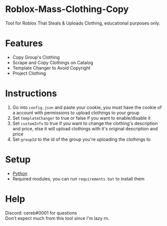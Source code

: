 # Roblox-Mass-Clothing-Copy
Tool for Roblox That Steals &amp; Uploads Clothing, educational purposes only.

# Features
- Copy Group's Clothing  
- Scrape and Copy Clothings on Catalog  
- Template Changer to Avoid Copyright  
- Project Clothing  

# Instructions
1. Go into `config.json` and paste your cookie, you must have the cookie of a account with permissions to upload clothings to your group  
2. Set `templateChanger` to true or false if you want to enable/disable it  
3. Set `customInfo` to true if you want to change the clothing's description and price, else it will upload clothings with it's original description and price  
4. Set `groupId` to the id of the group you're uploading the clothings to  

# Setup
- [Python](https://python.org/downloads)  
- Required modules, you can run `requirements.bat` to install them  

# Help
Discord: cereb#0001 for questions  
Don't expect much from this tool since I'm lazy rn.
